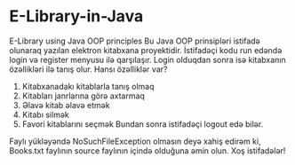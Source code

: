# E-Library-in-Java
E-Library using Java OOP principles
Bu Java OOP prinsipləri istifadə olunaraq yazılan elektron kitabxana proyektidir. İstifadəçi kodu run edəndə login və register menyusu ilə qarşılaşır. Login olduqdan sonra isə kitabxanın özəllikləri ilə tanış olur. Hansı özəlliklər var?
1. Kitabxanadakı kitablarla tanış olmaq
2. Kitabları janrlarına görə axtarmaq
3. Əlavə kitab əlavə etmək
4. Kitabı silmək
5. Favori kitablarını seçmək
Bundan sonra istifadəçi logout edə bilər.

Faylı yükləyəndə NoSuchFileException olmasın deyə xahiş edirəm ki, Books.txt faylının source faylının içində olduğuna əmin olun. Xoş istifadələr!
